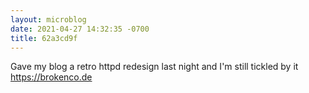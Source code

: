```yaml
---
layout: microblog
date: 2021-04-27 14:32:35 -0700
title: 62a3cd9f
---
```

Gave my blog a retro httpd redesign last night and I'm still tickled by it https://brokenco.de
